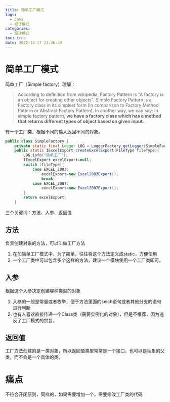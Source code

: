 ```yaml
---
title: 简单工厂模式
tags:
  - Java
  - 设计模式
categories:
  - 设计模式
toc: true
date: 2022-10-17 23:36:30
---
```





# 简单工厂模式

 简单工厂（Simple factory）理解：

> According to definition from wikipedia, Factory Pattern is "A factory is an object for creating other objects". Simple Factory Pattern is a Factory class in its simplest form (In comparison to Factory Method Pattern or Abstract Factory Pattern). In another way, we can say: In simple factory pattern, **we have a factory class which has a method that returns different types of object based on given input.** 



有一个工厂类，根据不同的输入返回不同的对象。



```java
public class SimpleFactory {
    private static final Logger LOG = LoggerFactory.getLogger(SimpleFactory.class);
    public static IExcelExport createExcelExport(FileType fileType){
        LOG.info("简单工厂");
        IExcelExport excelExport=null;
        switch (fileType){
            case EXCEL_2003:
                excelExport=new Excel2003Export();
                break;
            case EXCEL_2007:
                excelExport=new Excel2007Export();
        }
        return excelExport;
    }

```

三个关键词：方法、入参、返回值



## 方法

负责创建对象的方法，可以叫做工厂方法

1. 在加简单工厂模式中，为了简单，往往将这个方法定义成static，方便使用
2. 一个工厂类中可以包含多个这样的方法，建议一个模块使用一个工厂类即可。



## 入参

根据这个入参决定创建哪种类型的对象

1. 入参的一般是常量或者枚举，便于方法里面的seich语句或者其他分支的语句进行判断
2. 也有人喜欢直接传递一个Class类（需要实例化的对象），但是不推荐，因为违反了工厂模式的宗旨。



## 返回值

工厂方法创建的是一类对象，所以返回值类型常常是一个接口，也可以是抽象的父类，而不会是一个具体的类。





# 痛点

不符合开闭原则，同样的，如果需要增加一个，需要修改工厂类的代码